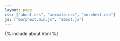 ```yaml
---
layout: page
css: ["about.css", "animate.css", "morphext.css"]
js: ["morphext.min.js", "about.js"]
---
```

{% include about.html %}  
